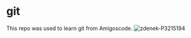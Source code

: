 # git

This repo was used to learn git from Amigoscode.
![zdenek-P3215194](https://user-images.githubusercontent.com/97823108/150655327-e010ee97-3bbd-419c-9288-bde228de1d8d.png)
